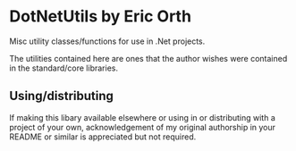 # DotNetUtils by Eric Orth
Misc utility classes/functions for use in .Net projects.

The utilities contained here are ones that the author wishes were contained in the standard/core libraries.

## Using/distributing

If making this libary available elsewhere or using in or distributing with a project of your own, acknowledgement of my original authorship in your README or similar is appreciated but not required.
